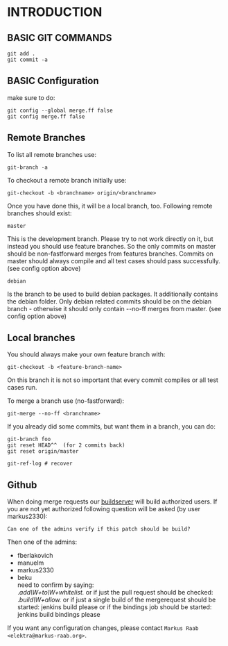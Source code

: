 # INTRODUCTION #

## BASIC GIT COMMANDS ##

    git add .
	git commit -a

## BASIC Configuration ##

make sure to do:  

	git config --global merge.ff false  
	git config merge.ff false  

## Remote Branches ##

To list all remote branches use:

	git-branch -a

To checkout a remote branch initially use:

	git-checkout -b <branchname> origin/<branchname>

Once you have done this, it will be a local branch, too.
Following remote branches should exist:

	master

This is the development branch. Please try
to not work directly on it, but instead
you should use feature branches. So the
only commits on master should be non-fastforward
merges from features branches. Commits on
master should always compile and all test
cases should pass successfully.
(see config option above)


	debian

Is the branch to be used to build debian
packages. It additionally contains the
debian folder. Only debian related commits
should be on the debian branch - otherwise
it should only contain --no-ff merges from
master.  (see config option above)

## Local branches ##

You should always make your own feature branch with:  

	git-checkout -b <feature-branch-name>

On this branch it is not so important that every
commit compiles or all test cases run.

To merge a branch use (no-fastforward):  

	git-merge --no-ff <branchname>

If you already did some commits, but want them in a branch,
you can do:  

	git-branch foo  
	git reset HEAD^^  (for 2 commits back)  
	git reset origin/master  

	git-ref-log # recover

## Github ##

When doing merge requests our [buildserver](http://build.libelektra.org:8080)
will build authorized users. If you are not yet authorized following
question will be asked (by user markus2330):

	Can one of the admins verify if this patch should be build?

Then one of the admins:
- fberlakovich
- manuelm
- markus2330
- beku  
need to confirm by saying:  
	.*add\W+to\W+whitelist.*
or if just the pull request should be checked:  
	.*build\W+allow.*
or if just a single build of the mergerequest should be started:
	jenkins build please
or if the bindings job should be started:
	jenkins build bindings please

If you want any configuration changes, please contact
`Markus Raab <elektra@markus-raab.org>`.
